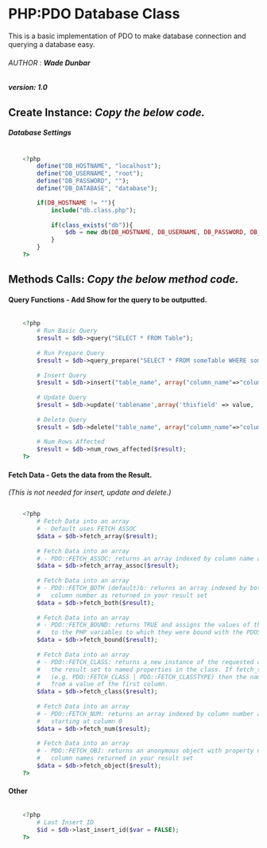 PHP:PDO Database Class
======================

This is a basic implementation of PDO to make database connection and querying a database easy.

###### AUTHOR : **Wade Dunbar**
##### version: 1.0

## Create Instance: *Copy the below code.*

##### Database Settings

````php

	<?php
		define("DB_HOSTNAME", "localhost");
    	define("DB_USERNAME", "root");
    	define("DB_PASSWORD", "");
    	define("DB_DATABASE", "database");

	    if(DB_HOSTNAME != ""){
	    	include("db.class.php");
		    
		    if(class_exists("db")){
				$db = new db(DB_HOSTNAME, DB_USERNAME, DB_PASSWORD, DB_DATABASE);
			}
		}
	?>
````
	
## Methods Calls: *Copy the below method code.*

#### Query Functions - Add Show for the query to be outputted.

````php

	<?php
		# Run Basic Query
		$result = $db->query("SELECT * FROM Table");
	
		# Run Prepare Query
		$result = $db->query_prepare("SELECT * FROM someTable WHERE something = :comparison", array(':comparison' => $comparison));
	
		# Insert Query
		$result = $db->insert("table_name", array("column_name"=>"column_value"));
	
		# Update Query
		$result = $db->update('tablename',array('thisfield' => value, 'field2'=>value2),array('conditionfield'=>conValue));
	
		# Delete Query
		$result = $db->delete("table_name", array("column_name"=>"column_value"));
	
		# Num Rows Affected
		$result = $db->num_rows_affected($result);
	?>

````

#### Fetch Data - Gets the data from the Result. 
*(This is not needed for insert, update and delete.)*

````php

	<?php
		# Fetch Data into an array
		# - Default uses FETCH ASSOC
		$data = $db->fetch_array($result);
	
		# Fetch Data into an array 
		# - PDO::FETCH_ASSOC: returns an array indexed by column name as returned in your result set
		$data = $db->fetch_array_assoc($result);
	
		# Fetch Data into an array
		# - PDO::FETCH_BOTH (default)b: returns an array indexed by both column name and 0-indexed 
		#   column number as returned in your result set
		$data = $db->fetch_both($result);
	
		# Fetch Data into an array
		# - PDO::FETCH_BOUND: returns TRUE and assigns the values of the columns in your result set 
		#   to the PHP variables to which they were bound with the PDOStatement::bindColumn() method
		$data = $db->fetch_bound($result);
	
		# Fetch Data into an array
		# - PDO::FETCH_CLASS: returns a new instance of the requested class, mapping the columns of 
		#	the result set to named properties in the class. If fetch_style includes PDO::FETCH_CLASSTYPE 
		#	(e.g. PDO::FETCH_CLASS | PDO::FETCH_CLASSTYPE) then the name of the class is determined 
		# 	from a value of the first column.
		$data = $db->fetch_class($result);
	
		# Fetch Data into an array
		# - PDO::FETCH_NUM: returns an array indexed by column number as returned in your result set, 
		#	starting at column 0
		$data = $db->fetch_num($result);
	
		# Fetch Data into an array
		# - PDO::FETCH_OBJ: returns an anonymous object with property names that correspond to the 
		#	column names returned in your result set
		$data = $db->fetch_object($result);
	?>

````
	
#### Other

````php

	<?php
		# Last Insert ID
		$id = $db->last_insert_id($var = FALSE);
	?>
	
````

<link rel="stylesheet" title="Monokai Sublime" href="styles/monokai_sublime.css">
<script src="highlight.pack.js"></script>
<script>hljs.initHighlightingOnLoad();</script>